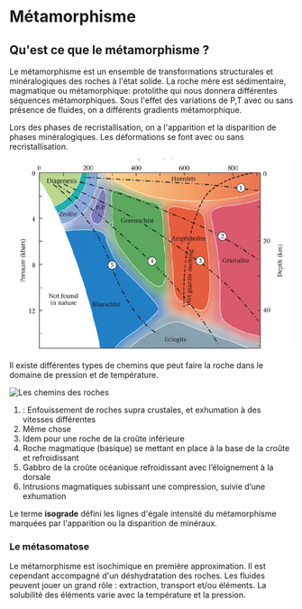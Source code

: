 # Métamorphisme

## Qu'est ce que le métamorphisme ?

Le métamorphisme est un ensemble de transformations structurales et minéralogiques des roches à l'état solide. La roche mère est sédimentaire, magmatique ou métamorphique: protolithe qui nous donnera différentes séquences métamorphiques. Sous l'effet des variations de P,T avec ou sans présence de fluides, on a différents gradients métamorphique.

Lors des phases de recristallisation, on a l'apparition et la disparition de phases minéralogiques. Les déformations se font avec ou sans recristallisation.

![Domaine pression et température](Images/domainepressiontempérature.PNG)

Il existe différentes types de chemins que peut faire la roche dans le domaine de pression et de température.

![Les chemins des roches](Images/leschemins.PNG)

1. : Enfouissement de roches supra crustales,
et exhumation à des vitesses
différentes
2. Même chose
3. Idem pour une roche de la croûte inférieure
4. Roche magmatique (basique) se mettant en
place à la base de la croûte et refroidissant
5. Gabbro de la croûte océanique refroidissant
avec l’éloignement à la dorsale
6. Intrusions magmatiques subissant une
compression, suivie d’une exhumation

Le terme **isograde** défini les lignes d'égale intensité du métamorphisme marquées par l'apparition ou la disparition de minéraux.

### Le métasomatose

Le métamorphisme est isochimique en première approximation. Il est cependant accompagné d'un déshydratation des roches. Les fluides peuvent jouer un grand rôle : extraction, transport et/ou éléments. La solubilité des éléments varie avec la température et la pression.



